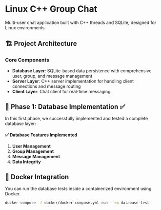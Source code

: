 # Linux C++ Group Chat

Multi-user chat application built with C++ threads and SQLite, designed for Linux environments.

## 🏗️ Project Architecture

### Core Components

- **Database Layer**: SQLite-based data persistence with comprehensive user, group, and message management
- **Server Layer**: C++ server implementation for handling client connections and message routing
- **Client Layer**: Chat client for real-time messaging

## 🚀 Phase 1: Database Implementation ✅

In this first phase, we successfully implemented and tested a complete database layer:

#### ✅ Database Features Implemented

1. **User Management**
2. **Group Management**
3. **Message Management**
4. **Data Integrity**

## 🐳 Docker Integration

You can run the database tests inside a containerized environment using Docker.

```bash
docker-compose -f docker/docker-compose.yml run --rm database-test